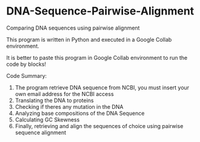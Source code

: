 # DNA-Sequence-Pairwise-Alignment
Comparing DNA sequences using pairwise alignment

This program is written in Python and executed in a Google Collab environment.

It is better to paste this program in Google Collab environment to run the code by blocks!

Code Summary:
1. The program retrieve DNA sequence from NCBI, you must insert your own email address for the NCBI access
2. Translating the DNA to proteins
3. Checking if theres any mutation in the DNA
4. Analyzing base compositions of the DNA Sequence
5. Calculating GC Skewness
6. Finally, retrieving and align the sequences of choice using pairwise sequence alignment
